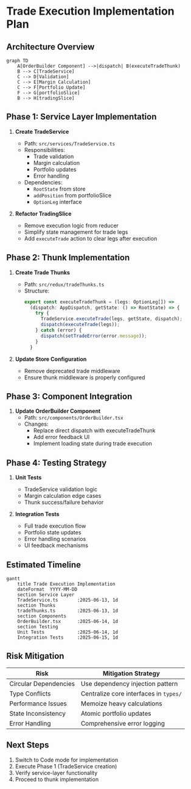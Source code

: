 # Trade Execution Implementation Plan

## Architecture Overview
```mermaid
graph TD
    A[OrderBuilder Component] -->|dispatch| B(executeTradeThunk)
    B --> C[TradeService]
    C --> D[Validation]
    C --> E[Margin Calculation]
    C --> F[Portfolio Update]
    F --> G[portfolioSlice]
    B --> H[tradingSlice]
```

## Phase 1: Service Layer Implementation
1. **Create TradeService**
   - Path: `src/services/TradeService.ts`
   - Responsibilities:
     - Trade validation
     - Margin calculation
     - Portfolio updates
     - Error handling
   - Dependencies:
     - `RootState` from store
     - `addPosition` from portfolioSlice
     - `OptionLeg` interface

2. **Refactor TradingSlice**
   - Remove execution logic from reducer
   - Simplify state management for trade legs
   - Add `executeTrade` action to clear legs after execution

## Phase 2: Thunk Implementation
1. **Create Trade Thunks**
   - Path: `src/redux/tradeThunks.ts`
   - Structure:
     ```typescript
     export const executeTradeThunk = (legs: OptionLeg[]) => 
       (dispatch: AppDispatch, getState: () => RootState) => {
         try {
           TradeService.executeTrade(legs, getState, dispatch);
           dispatch(executeTrade(legs));
         } catch (error) {
           dispatch(setTradeError(error.message));
         }
       }
     ```

2. **Update Store Configuration**
   - Remove deprecated trade middleware
   - Ensure thunk middleware is properly configured

## Phase 3: Component Integration
1. **Update OrderBuilder Component**
   - Path: `src/components/OrderBuilder.tsx`
   - Changes:
     - Replace direct dispatch with executeTradeThunk
     - Add error feedback UI
     - Implement loading state during trade execution

## Phase 4: Testing Strategy
1. **Unit Tests**
   - TradeService validation logic
   - Margin calculation edge cases
   - Thunk success/failure behavior

2. **Integration Tests**
   - Full trade execution flow
   - Portfolio state updates
   - Error handling scenarios
   - UI feedback mechanisms

## Estimated Timeline
```mermaid
gantt
    title Trade Execution Implementation
    dateFormat  YYYY-MM-DD
    section Service Layer
    TradeService.ts       :2025-06-13, 1d
    section Thunks
    tradeThunks.ts        :2025-06-13, 1d
    section Components
    OrderBuilder.tsx      :2025-06-14, 1d
    section Testing
    Unit Tests            :2025-06-14, 1d
    Integration Tests     :2025-06-15, 1d
```

## Risk Mitigation
| Risk | Mitigation Strategy |
|------|---------------------|
| Circular Dependencies | Use dependency injection pattern |
| Type Conflicts | Centralize core interfaces in `types/` |
| Performance Issues | Memoize heavy calculations |
| State Inconsistency | Atomic portfolio updates |
| Error Handling | Comprehensive error logging |

## Next Steps
1. Switch to Code mode for implementation
2. Execute Phase 1 (TradeService creation)
3. Verify service-layer functionality
4. Proceed to thunk implementation